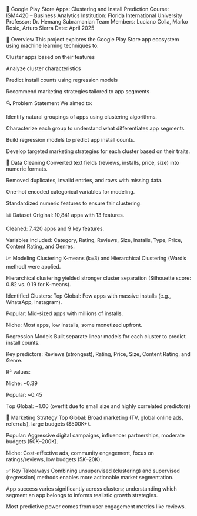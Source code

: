 📱 Google Play Store Apps: Clustering and Install Prediction
Course: ISM4420 – Business Analytics
Institution: Florida International University
Professor: Dr. Hemang Subramanian
Team Members: Luciano Colla, Marko Rosic, Arturo Sierra
Date: April 2025

📌 Overview
This project explores the Google Play Store app ecosystem using machine learning techniques to:

Cluster apps based on their features

Analyze cluster characteristics

Predict install counts using regression models

Recommend marketing strategies tailored to app segments

🔍 Problem Statement
We aimed to:

Identify natural groupings of apps using clustering algorithms.

Characterize each group to understand what differentiates app segments.

Build regression models to predict app install counts.

Develop targeted marketing strategies for each cluster based on their traits.

🧼 Data Cleaning
Converted text fields (reviews, installs, price, size) into numeric formats.

Removed duplicates, invalid entries, and rows with missing data.

One-hot encoded categorical variables for modeling.

Standardized numeric features to ensure fair clustering.

📊 Dataset
Original: 10,841 apps with 13 features.

Cleaned: 7,420 apps and 9 key features.

Variables included: Category, Rating, Reviews, Size, Installs, Type, Price, Content Rating, and Genres.

📈 Modeling
Clustering
K-means (k=3) and Hierarchical Clustering (Ward’s method) were applied.

Hierarchical clustering yielded stronger cluster separation (Silhouette score: 0.82 vs. 0.19 for K-means).

Identified Clusters:
Top Global: Few apps with massive installs (e.g., WhatsApp, Instagram).

Popular: Mid-sized apps with millions of installs.

Niche: Most apps, low installs, some monetized upfront.

Regression Models
Built separate linear models for each cluster to predict install counts.

Key predictors: Reviews (strongest), Rating, Price, Size, Content Rating, and Genre.

R² values:

Niche: ~0.39

Popular: ~0.45

Top Global: ~1.00 (overfit due to small size and highly correlated predictors)

📣 Marketing Strategy
Top Global: Broad marketing (TV, global online ads, referrals), large budgets ($500K+).

Popular: Aggressive digital campaigns, influencer partnerships, moderate budgets ($50K–$200K).

Niche: Cost-effective ads, community engagement, focus on ratings/reviews, low budgets ($5K–$20K).

✅ Key Takeaways
Combining unsupervised (clustering) and supervised (regression) methods enables more actionable market segmentation.

App success varies significantly across clusters; understanding which segment an app belongs to informs realistic growth strategies.

Most predictive power comes from user engagement metrics like reviews.
